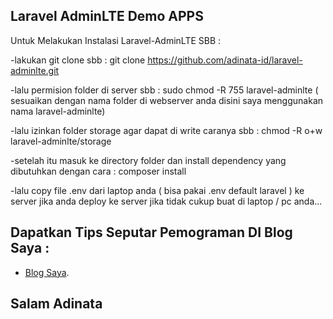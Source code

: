 ## Laravel AdminLTE Demo APPS 

Untuk Melakukan Instalasi Laravel-AdminLTE SBB : 

-lakukan git clone sbb : git clone https://github.com/adinata-id/laravel-adminlte.git

-lalu permision folder di server sbb : sudo chmod -R 755 laravel-adminlte ( sesuaikan dengan nama folder di webserver anda disini saya menggunakan nama laravel-adminlte)

-lalu izinkan folder storage agar dapat di write caranya sbb : chmod -R o+w laravel-adminlte/storage

-setelah itu masuk ke directory folder dan install dependency yang dibutuhkan dengan cara : composer install

-lalu copy file .env dari laptop anda ( bisa pakai .env default laravel ) ke server jika anda deploy ke server jika tidak cukup buat di laptop / pc anda...

## Dapatkan Tips Seputar Pemograman DI Blog Saya :
- [Blog Saya](https://adinata.id).

## Salam Adinata

